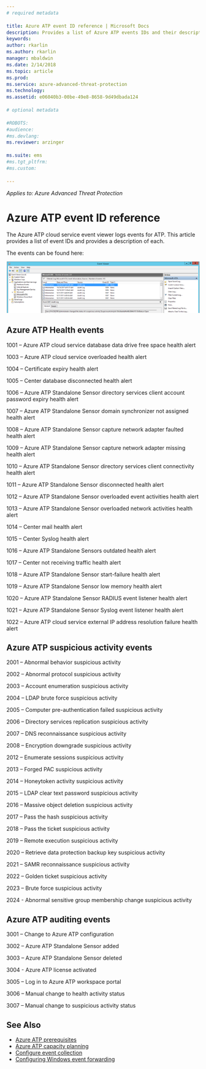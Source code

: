 ```yaml
---
# required metadata

title: Azure ATP event ID reference | Microsoft Docs 
description: Provides a list of Azure ATP events IDs and their descriptions. 
keywords:
author: rkarlin
ms.author: rkarlin
manager: mbaldwin
ms.date: 2/14/2018
ms.topic: article
ms.prod:
ms.service: azure-advanced-threat-protection
ms.technology:
ms.assetid: e06040b3-00be-49e8-8658-9d49dbada124

# optional metadata

#ROBOTS:
#audience:
#ms.devlang:
ms.reviewer: arzinger

ms.suite: ems
#ms.tgt_pltfrm:
#ms.custom:

---
```


*Applies to: Azure Advanced Threat Protection*


# Azure ATP event ID reference

The Azure ATP cloud service event viewer logs events for ATP. This article provides a list of event IDs and provides a description of each.

The events can be found here:

![event ID location](./media/event-id-location.png)

## Azure ATP Health events

1001 – Azure ATP cloud service database data drive free space health alert 

1003 – Azure ATP cloud service overloaded health alert 

1004 – Certificate expiry health alert 

1005 – Center database disconnected health alert 

1006 – Azure ATP Standalone Sensor directory services client account password expiry health alert 

1007 – Azure ATP Standalone Sensor domain synchronizer not assigned health alert 

1008 – Azure ATP Standalone Sensor capture network adapter faulted health alert 

1009 – Azure ATP Standalone Sensor capture network adapter missing health alert 

1010 – Azure ATP Standalone Sensor directory services client connectivity health alert 

1011 – Azure ATP Standalone Sensor disconnected health alert 

1012 – Azure ATP Standalone Sensor overloaded event activities health alert 

1013 – Azure ATP Standalone Sensor overloaded network activities health alert 

1014 – Center mail health alert 

1015 – Center Syslog health alert 

1016 – Azure ATP Standalone Sensors outdated health alert 

1017 – Center not receiving traffic health alert 

1018 – Azure ATP Standalone Sensor start-failure health alert 

1019 – Azure ATP Standalone Sensor low memory health alert 

1020 – Azure ATP Standalone Sensor RADIUS event listener health alert 

1021 – Azure ATP Standalone Sensor Syslog event listener health alert 

1022 – Azure ATP cloud service external IP address resolution failure health alert 
 
## Azure ATP suspicious activity events

2001 – Abnormal behavior suspicious activity 

2002 – Abnormal protocol suspicious activity 

2003 – Account enumeration suspicious activity 

2004 – LDAP brute force suspicious activity 

2005 – Computer pre-authentication failed suspicious activity 

2006 – Directory services replication suspicious activity 

2007 – DNS reconnaissance suspicious activity 

2008 – Encryption downgrade suspicious activity 

2012 – Enumerate sessions suspicious activity 

2013 – Forged PAC suspicious activity 

2014 – Honeytoken activity suspicious activity 

2015 – LDAP clear text password suspicious activity 

2016 – Massive object deletion suspicious activity 

2017 – Pass the hash suspicious activity 

2018 – Pass the ticket suspicious activity 

2019 – Remote execution suspicious activity 

2020 – Retrieve data protection backup key suspicious activity 

2021 – SAMR reconnaissance suspicious activity 

2022 – Golden ticket suspicious activity 

2023 – Brute force suspicious activity 

2024 - Abnormal sensitive group membership change suspicious activity  

## Azure ATP auditing events

3001 – Change to Azure ATP configuration 

3002 – Azure ATP Standalone Sensor added

3003 – Azure ATP Standalone Sensor deleted

3004 - Azure ATP license activated

3005 – Log in to Azure ATP workspace portal

3006 – Manual change to health activity status 

3007 – Manual change to suspicious activity status 


## See Also

- [Azure ATP prerequisites](atp-prerequisites.md)
- [Azure ATP capacity planning](atp-capacity-planning.md)
- [Configure event collection](configure-event-collection.md)
- [Configuring Windows event forwarding](configure-event-collection.md#configuring-windows-event-forwarding)
